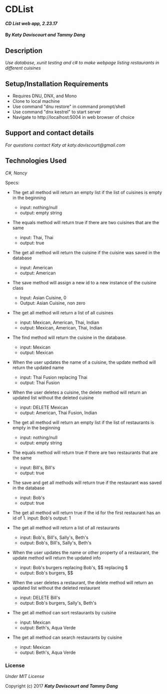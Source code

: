 # CDList


#### _CD List web app, 2.23.17_

#### By _**Katy Daviscourt and Tammy Dang**_

## Description

_Use database, xunit testing and c# to make webpage listing restaurants in different cuisines_

## Setup/Installation Requirements

* Requires DNU, DNX, and Mono
* Clone to local machine
* Use command "dnu restore" in command prompt/shell
* Use command "dnx kestrel" to start server
* Navigate to http://localhost:5004 in web browser of choice

## Support and contact details

_For questions contact Katy at katy.daviscourt@gmail.com_

## Technologies Used

_C#, Nancy_



Specs:

* The get all method will return an empty list if the list of cuisines is empty in the beginning
    * input: nothing/null
    * output: empty string

* The equals method will return true if there are two cuisines that are the same
    * input: Thai, Thai
    * output: true

* The get all method will return the cuisine if the cuisine was saved in the database
    * input: American
    * output: American

* The save method will assign a new id to a new instance of the cuisine class
    * Input: Asian Cuisine, 0
    * Output: Asian Cuisine, non zero

* The get all method will return a list of all cuisines
    * input: Mexican, American, Thai, Indian
    * output: Mexican, American, Thai, Indian

* The find method will return the cuisine in the database.
    * input: Mexican
    * output: Mexican

* When the user updates the name of a cuisine, the update method will return the updated name
    * input: Thai Fusion replacing Thai
    * output: Thai Fusion

* When the user deletes a cuisine, the delete method will return an updated list without the deleted cuisine
    * input: DELETE Mexican
    * output: American, Thai Fusion, Indian

* The get all method will return an empty list if the list of restaurants is empty in the beginning
    * input: nothing/null
    * output: empty string

* The equals method will return true if there are two restaurants that are the same
    * input: Bill's, Bill's
    * output: true

* The save and get all methods will return true if the restaurant was saved in the database
    * input: Bob's
    * output: true

* The get all method will return true if the id for the first restaurant has an id of 1.
    input: Bob's
    output: 1

* The get all method will return a list of all restaurants
    * input: Bob's, Bill's, Sally's, Beth's
    * output: Bob's, Bill's, Sally's, Beth's

* When the user updates the name or other property of a restaurant, the update method will return the updated info
    * input: Bob's burgers replacing Bob's, $$ replacing $
    * output: Bob's burgers, $$

* When the user deletes a restaurant, the delete method will return an updated list without the deleted restaurant
    * input: DELETE Bill's
    * output: Bob's burgers, Sally's, Beth's

* The get all method can sort restaurants by cuisine
    * input: Mexican
    * output: Beth's, Aqua Verde

* The get all method can search restaurants by cuisine
    * input: Mexican
    * output: Beth's, Aqua Verde
    
    
### License

*Under MIT License*

Copyright (c) 2017 **_Katy Daviscourt and Tammy Dang_**
